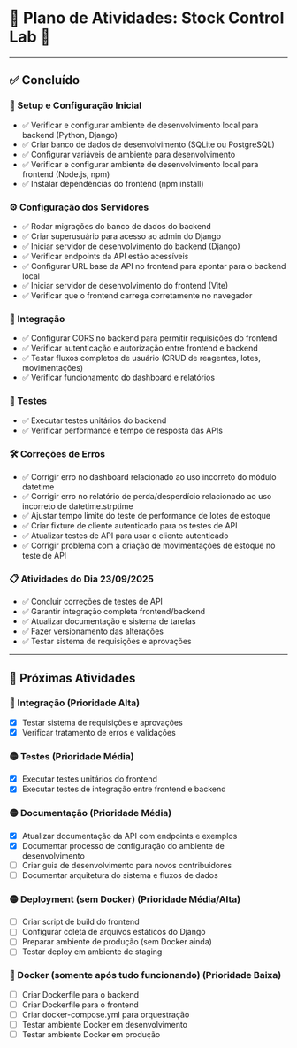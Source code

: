 # 🎯 Plano de Atividades: Stock Control Lab 🎯

---

## ✅ Concluído

### 🚀 Setup e Configuração Inicial
- ✅ Verificar e configurar ambiente de desenvolvimento local para backend (Python, Django)
- ✅ Criar banco de dados de desenvolvimento (SQLite ou PostgreSQL)
- ✅ Configurar variáveis de ambiente para desenvolvimento
- ✅ Verificar e configurar ambiente de desenvolvimento local para frontend (Node.js, npm)
- ✅ Instalar dependências do frontend (npm install)

### ⚙️ Configuração dos Servidores
- ✅ Rodar migrações do banco de dados do backend
- ✅ Criar superusuário para acesso ao admin do Django
- ✅ Iniciar servidor de desenvolvimento do backend (Django)
- ✅ Verificar endpoints da API estão acessíveis
- ✅ Configurar URL base da API no frontend para apontar para o backend local
- ✅ Iniciar servidor de desenvolvimento do frontend (Vite)
- ✅ Verificar que o frontend carrega corretamente no navegador

### 🔗 Integração
- ✅ Configurar CORS no backend para permitir requisições do frontend
- ✅ Verificar autenticação e autorização entre frontend e backend
- ✅ Testar fluxos completos de usuário (CRUD de reagentes, lotes, movimentações)
- ✅ Verificar funcionamento do dashboard e relatórios

### 🧪 Testes
- ✅ Executar testes unitários do backend
- ✅ Verificar performance e tempo de resposta das APIs

### 🛠️ Correções de Erros
- ✅ Corrigir erro no dashboard relacionado ao uso incorreto do módulo datetime
- ✅ Corrigir erro no relatório de perda/desperdício relacionado ao uso incorreto de datetime.strptime
- ✅ Ajustar tempo limite do teste de performance de lotes de estoque
- ✅ Criar fixture de cliente autenticado para os testes de API
- ✅ Atualizar testes de API para usar o cliente autenticado
- ✅ Corrigir problema com a criação de movimentações de estoque no teste de API

### 📋 Atividades do Dia 23/09/2025
- ✅ Concluir correções de testes de API
- ✅ Garantir integração completa frontend/backend
- ✅ Atualizar documentação e sistema de tarefas
- ✅ Fazer versionamento das alterações
- ✅ Testar sistema de requisições e aprovações

---

## 📝 Próximas Atividades

### 🔴 Integração (Prioridade Alta)
- [x] Testar sistema de requisições e aprovações
- [x] Verificar tratamento de erros e validações

### 🟡 Testes (Prioridade Média)
- [x] Executar testes unitários do frontend
- [x] Executar testes de integração entre frontend e backend

### 🟡 Documentação (Prioridade Média)
- [x] Atualizar documentação da API com endpoints e exemplos
- [x] Documentar processo de configuração do ambiente de desenvolvimento
- [ ] Criar guia de desenvolvimento para novos contribuidores
- [ ] Documentar arquitetura do sistema e fluxos de dados

### 🟡 Deployment (sem Docker) (Prioridade Média/Alta)
- [ ] Criar script de build do frontend
- [ ] Configurar coleta de arquivos estáticos do Django
- [ ] Preparar ambiente de produção (sem Docker ainda)
- [ ] Testar deploy em ambiente de staging

### 🔵 Docker (somente após tudo funcionando) (Prioridade Baixa)
- [ ] Criar Dockerfile para o backend
- [ ] Criar Dockerfile para o frontend
- [ ] Criar docker-compose.yml para orquestração
- [ ] Testar ambiente Docker em desenvolvimento
- [ ] Testar ambiente Docker em produção
